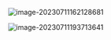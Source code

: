 ![image-20230711162128681](https://cdn.jsdelivr.net/gh/WoodHolz/cloudimg/picture/image-20230711162128681.png)

![image-20230711193713641](https://cdn.jsdelivr.net/gh/WoodHolz/cloudimg/picture/image-20230711193713641.png)